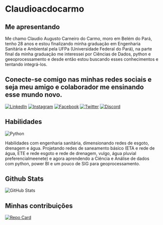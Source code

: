 # Claudioacdocarmo
## Me apresentando
Me chamo Claudio Augusto Carneiro do Carmo, moro em Belém do Pará, tenho 28 anos e estou finalizando minha graduação em Engenharia Sanitária e Ambiental pela UFPa (Universidade Federal do Pará), na parte final da minha graduação me interessei por Ciências de Dados, python e geeoprocessamento e desde então estou buscando esses conhecimentos e tentando integrá-los.
## Conecte-se comigo nas minhas redes sociais e seja meu amigo e colaborador me ensinando esse mundo novo.
[![LinkedIn](https://img.shields.io/badge/LinkedIn-000?style=for-the-badge&logo=linkedin&logoColor=0E76A8)](https://www.linkedin.com/in/claudio-augusto-carneiro-do-carmo/)
[![Instagram](https://img.shields.io/badge/Instagram-000?style=for-the-badge&logo=instagram&logoColor=0E76A8)](https://www.instagram.com/claudioacdocarmo/)
[![Facebook](https://img.shields.io/badge/Facebook-000?style=for-the-badge&logo=facebook)](https://www.facebook.com/claudio.augusto.395/)
[![Twitter](https://img.shields.io/badge/Twitter-000?style=for-the-badge&logo=twitter)](https://twitter.com/ImFadedSoLost/)
[![Discord](https://img.shields.io/badge/Discord-000?style=for-the-badge&logo=discord)](https://www.discord.com/in/claudioacdocarmo/)
## Habilidades
![Python](https://img.shields.io/badge/Python-000?style=for-the-badge&logo=python)


Habilidades com engenharia sanitária, dimensionando redes de esgoto, drenagem e água. Projetando redes de saneamento básico (ETA e rede de água, ETE e rede esgoto e rede de drenagem, vulgo, água pluvial preferencialmeenete) e agora aprendendo a Ciência e Análise de dados com python, power BI e um pouco de SIG para geoprocessamento.
## Github Stats
![GitHub Stats](https://github-readme-stats.vercel.app/api?username=claudioacdocarmo&theme=transparent&bg_color=000&border_color=30A3DC&show_icons=true&icon_color=30A3DC&title_color=E94D5F&text_color=FFF)

## Minhas contribuições
[![Repo Card](https://github-readme-stats.vercel.app/api/pin/?username=claudioacdocarmo&repo=dio-lab-open-source&bg_color=000&border_color=30A3DC&show_icons=true&icon_color=30A3DC&title_color=E94D5F&text_color=FFF)](https://github.com/claudioacdocarmo/dio-lab-open-source)
